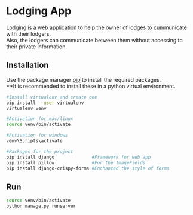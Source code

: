 # Lodging App

Lodging is a web application to help the owner of lodges to cummunicate with their lodgers.
<br />Also, the lodgers can communicate between them without accessing to their private information.

## Installation

Use the package manager [pip](https://pip.pypa.io/en/stable/) to install the required packages.
<br />**It is recommended to install these in a python virtual environment.

```bash
#Install virtualenv and create one
pip install --user virtualenv   
virtualenv venv

#Activation for mac/linux
source venv/bin/activate

#Activation for windows
venv\Scripts\activate

#Packages for the project
pip install django              #Framework for web app
pip install pillow              #For the ImageFields
pip install django-crispy-forms #Enchanced the style of forms

```

## Run

```bash
source venv/bin/activate
python manage.py runserver
```
